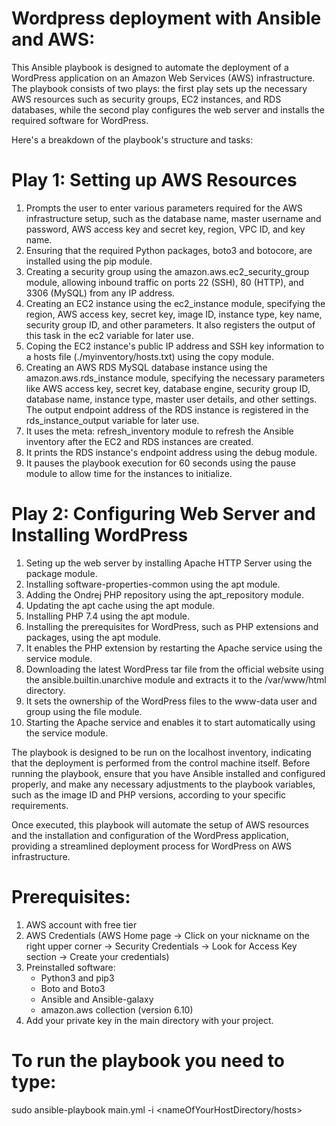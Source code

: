 # Wordpress deployment with Ansible and AWS:
This Ansible playbook is designed to automate the deployment of a WordPress application on an Amazon Web Services (AWS) infrastructure. The playbook consists of two plays: the first play sets up the necessary AWS resources such as security groups, EC2 instances, and RDS databases, while the second play configures the web server and installs the required software for WordPress.

Here's a breakdown of the playbook's structure and tasks:

# Play 1: Setting up AWS Resources
1. Prompts the user to enter various parameters required for the AWS infrastructure setup, such as the database name, master username and password, AWS access key and secret key, region, VPC ID, and key name.
2. Ensuring that the required Python packages, boto3 and botocore, are installed using the pip module.
3. Creating a security group using the amazon.aws.ec2_security_group module, allowing inbound traffic on ports 22 (SSH), 80 (HTTP), and 3306 (MySQL) from any IP address.
4. Creating an EC2 instance using the ec2_instance module, specifying the region, AWS access key, secret key, image ID, instance type, key name, security group ID, and other parameters. It also registers the output of this task in the ec2 variable for later use.
5. Coping the EC2 instance's public IP address and SSH key information to a hosts file (./myinventory/hosts.txt) using the copy module.
6. Creating an AWS RDS MySQL database instance using the amazon.aws.rds_instance module, specifying the necessary parameters like AWS access key, secret key, database engine, security group ID, database name, instance type, master user details, and other settings. The output endpoint address of the RDS instance is registered in the rds_instance_output variable for later use.
7. It uses the meta: refresh_inventory module to refresh the Ansible inventory after the EC2 and RDS instances are created.
8. It prints the RDS instance's endpoint address using the debug module.
9. It pauses the playbook execution for 60 seconds using the pause module to allow time for the instances to initialize.

# Play 2: Configuring Web Server and Installing WordPress

1. Seting up the web server by installing Apache HTTP Server using the package module.
2. Installing software-properties-common using the apt module.
3. Adding the Ondrej PHP repository using the apt_repository module.
4. Updating the apt cache using the apt module.
5. Installing PHP 7.4 using the apt module.
6. Installing the prerequisites for WordPress, such as PHP extensions and packages, using the apt module.
7. It enables the PHP extension by restarting the Apache service using the service module.
8. Downloading the latest WordPress tar file from the official website using the ansible.builtin.unarchive module and extracts it to the /var/www/html directory.
9. It sets the ownership of the WordPress files to the www-data user and group using the file module.
10. Starting the Apache service and enables it to start automatically using the service module.

The playbook is designed to be run on the localhost inventory, indicating that the deployment is performed from the control machine itself. Before running the playbook, ensure that you have Ansible installed and configured properly, and make any necessary adjustments to the playbook variables, such as the image ID and PHP versions, according to your specific requirements.

Once executed, this playbook will automate the setup of AWS resources and the installation and configuration of the WordPress application, providing a streamlined deployment process for WordPress on AWS infrastructure.

# Prerequisites:
1. AWS account with free tier
2. AWS Credentials (AWS Home page -> Click on your nickname on the right upper corner -> Security Credentials -> Look for Access Key section -> Create your credentials)
3. Preinstalled software:
   - Python3 and pip3
   - Boto and Boto3
   - Ansible and Ansible-galaxy
   - amazon.aws collection (version 6.10)
4. Add your private key in the main directory with your project.

# To run the playbook you need to type:
sudo ansible-playbook main.yml -i <nameOfYourHostDirectory/hosts>
